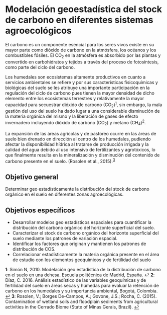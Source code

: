 # Modelación geoestadística del stock de carbono en diferentes sistemas agroecológicos

El carbono es un componente esencial para los seres vivos existe en su mayor parte como dióxido de carbono en la atmósfera, los océanos y los combustibles fósiles. El CO<sub>2</sub> en la atmósfera es absorbido por las plantas y convertido en carbohidratos y tejidos a través del proceso de fotosíntesis, como parte del ciclo del carbono.

Los humedales son ecosistemas altamente productivos en cuanto a servicios ambientales se refiere y por sus características fisicoquímicas y biológicas del suelo se les atribuye una importante participación en la regulación del ciclo de carbono pues tienen la mayor densidad de dicho elemento entre los ecosistemas terrestres y relativamente la mayor capacidad para secuestrar dióxido de carbono (CO<sub>2</sub>)<sup id="a1">[1](#f1)</sup>, sin embargo, la mala gestión del uso del suelo ha dado lugar a una considerable disminución de la materia orgánica del mismo y la liberación de gases de efecto invernadero incluyendo dióxido de carbono (CO<sub>2</sub>) y metano (CH<sub>4</sub>)<sup id="a2">[2](#f2)</sup>.

La expansión de las áreas agrícolas y de pastoreo ocurre en las áreas de suelo bien drenado en dirección al centro de los humedales, pudiendo afectar la disponibilidad hídrica al tratarse de producción irrigada y la calidad del agua debido al uso intensivo de fertilizantes y agrotóxicos, lo que finalmente resulta en la mineralización y disminución del contenido de carbono presente en el suelo. (Rosolen et al., 2015).<sup id="a3">[3](#f3)</sup>


## Objetivo general

Determinar geo estadísticamente la distribución del stock de carbono orgánico en el suelo en diferentes zonas agroecológicas.

## Objetivos específicos

* Desarrollar modelos geo estadísticos espaciales para cuantificar la distribución del carbono orgánico del horizonte superficial del suelo.
* Caracterizar el stock de carbono orgánico del horizonte superficial del suelo mediante los patrones de variación espacial.
* Identificar los factores que originan y mantienen los patrones de distribución de COS.
* Correlacionar estadísticamente la materia orgánica presente en el área de estudio con los elementos geoquímicos y de fertilidad del suelo

<b id="f1">1</b>: Simón N, 2010. Modelación geo estadística de la distribución de carbono en el suelo en una dehesa. Escuela politécnica de Madrid, España. [↩](#a1)
<b id="f2">2</b>: Díaz, C. 2016. Análisis estadístico de las variables geoquímicas y de fertilidad del suelo en áreas secas y húmedas para evaluar la retención de carbono en los humedales y su importancia ambiental, Bogotá, Colombia. [↩](#a2)
<b id="f3">3</b>: Rosolen, V.; Borges De-Campos, A.; Govone, J.S.; Rocha, C. (2015). Contamination of wetland soils and floodplain sediments from agricultural activities in the Cerrado Biome (State of Minas Gerais, Brazil). [↩](#a3)